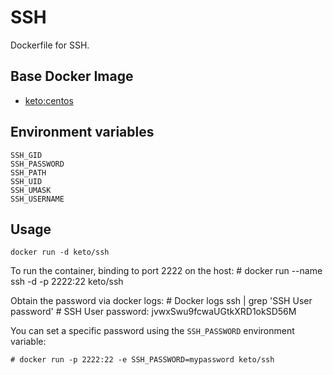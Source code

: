 # SSH

Dockerfile for SSH.


## Base Docker Image

* [keto:centos](https://hub.docker.com/r/keto/centos)


## Environment variables

	SSH_GID
	SSH_PASSWORD
	SSH_PATH
	SSH_UID
	SSH_UMASK
	SSH_USERNAME

## Usage

	docker run -d keto/ssh

To run the container, binding to port 2222 on the host:
	# docker run --name ssh -d -p 2222:22 keto/ssh

Obtain the password via docker logs:
	# Docker logs ssh | grep 'SSH User password'
	# SSH User password: jvwxSwu9fcwaUGtkXRD1okSD56M

You can set a specific password using the `SSH_PASSWORD` environment variable:

	# docker run -p 2222:22 -e SSH_PASSWORD=mypassword keto/ssh
